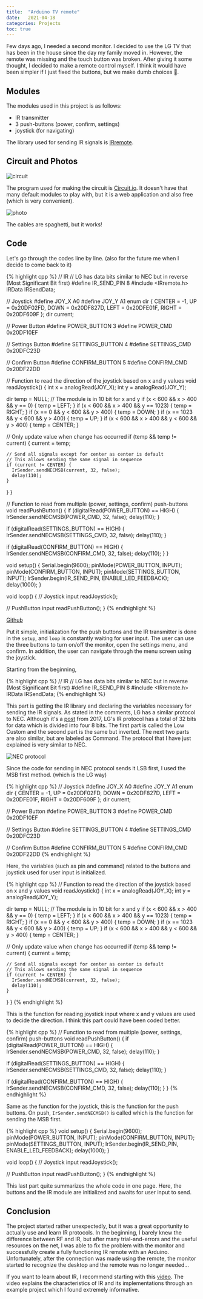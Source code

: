 ```yaml
---
title:  "Arduino TV remote"
date:   2021-04-18
categories: Projects
toc: true
---
```


Few days ago, I needed a second monitor.
I decided to use the LG TV that has been in the house since the day my family moved in.
However, the remote was missing and the touch button was broken.
After giving it some thought, I decided to make a remote control myself.
I think it would have been simpler if I just fixed the buttons, but we make dumb choices 🤷.

## Modules

The modules used in this project is as follows:

- IR transmitter
- 3 push-buttons (power, confirm, settings)
- joystick (for navigating)

The library used for sending IR signals is [IRremote](https://github.com/Arduino-IRremote/Arduino-IRremote).

## Circuit and Photos

![circuit](https://imgur.com/ZmkBiQp.png)

The program used for making the circuit is [Circuit.io](https://www.circuito.io/).
It doesn't have that many default modules to play with, but it is a web application and also free (which is very convenient).

![photo](https://imgur.com/zHnJXCt.png)

The cables are spaghetti, but it works!

## Code

Let's go through the codes line by line.
(also for the future me when I decide to come back to it)

{% highlight cpp %}
// IR
// LG has data bits similar to NEC but in reverse (Most Significant Bit first)
#define IR_SEND_PIN 8
#include <IRremote.h>
IRData IRSendData;

// Joystick
#define JOY_X A0
#define JOY_Y A1
enum dir { CENTER = -1, UP = 0x20DF02FD, DOWN = 0x20DF827D, LEFT = 0x20DFE01F, RIGHT = 0x20DF609F };
dir current;

// Power Button
#define POWER_BUTTON 3
#define POWER_CMD 0x20DF10EF

// Settings Button
#define SETTINGS_BUTTON 4
#define SETTINGS_CMD 0x20DFC23D

// Confirm Button
#define CONFIRM_BUTTON 5
#define CONFIRM_CMD 0x20DF22DD

// Function to read the direction of the joystick based on x and y values
void readJoystick() {
  int x = analogRead(JOY_X);
  int y = analogRead(JOY_Y);

  dir temp = NULL;
  // The module is in 10 bit for x and y
  if (x < 600 && x > 400 && y == 0) {
    temp = LEFT;
  }
  if (x < 600 && x > 400 && y == 1023) {
    temp = RIGHT;
  }
  if (x == 0 && y < 600 && y > 400) {
    temp = DOWN;
  }
  if (x == 1023 && y < 600 && y > 400) {
    temp = UP;
  }
  if (x < 600 && x > 400 && y < 600 && y > 400) {
    temp = CENTER;
  }

  // Only update value when change has occurred
  if (temp && temp != current) {
    current = temp;
    
    // Send all signals except for center as center is default
    // This allows sending the same signal in sequence
    if (current != CENTER) {
      IrSender.sendNECMSB(current, 32, false);
      delay(110);
    }
  }
}

// Function to read from multiple (power, settings, confirm) push-buttons
void readPushButton() {
  if (digitalRead(POWER_BUTTON) == HIGH) {
    IrSender.sendNECMSB(POWER_CMD, 32, false);
    delay(110);
  }

  if (digitalRead(SETTINGS_BUTTON) == HIGH) {
    IrSender.sendNECMSB(SETTINGS_CMD, 32, false);
    delay(110);
  }

  if (digitalRead(CONFIRM_BUTTON) == HIGH) {
    IrSender.sendNECMSB(CONFIRM_CMD, 32, false);
    delay(110);
  }
}

void setup() {
  Serial.begin(9600);
  pinMode(POWER_BUTTON, INPUT);
  pinMode(CONFIRM_BUTTON, INPUT);
  pinMode(SETTINGS_BUTTON, INPUT);
  IrSender.begin(IR_SEND_PIN, ENABLE_LED_FEEDBACK);
  delay(1000);
}

void loop() {
  // Joystick input
  readJoystick();

  // PushButton input
  readPushButton();
}
{% endhighlight %}

[Github](https://github.com/thinkty/arduino-remote)

Put it simple, initialization for the push buttons and the IR transmitter is done in the ```setup```, and ```loop``` is constantly waiting for user input.
The user can use the three buttons to turn on/off the monitor, open the settings menu, and confirm.
In addition, the user can navigate through the menu screen using the joystick.

Starting from the beginning,

{% highlight cpp %}
// IR
// LG has data bits similar to NEC but in reverse (Most Significant Bit first)
#define IR_SEND_PIN 8
#include <IRremote.h>
IRData IRSendData;
{% endhighlight %}

This part is getting the IR library and declaring the variables necessary for sending the IR signals.
As stated in the comments, LG has a similar protocol to NEC.
Although it's a [post](http://www.remotecentral.com/cgi-bin/forums/viewpost.cgi?1335768) from 2017, LG's IR protocol has a total of 32 bits for data which is divided into four 8 bits.
The first part is called the Low Custom and the second part is the same but inverted.
The next two parts are also similar, but are labeled as Command.
The protocol that I have just explained is very similar to NEC.

![NEC protocol](https://imgur.com/2yvsPnc.png)

Since the code for sending in NEC protocol sends it LSB first, I used the MSB first method. (which is the LG way)

{% highlight cpp %}
// Joystick
#define JOY_X A0
#define JOY_Y A1
enum dir { CENTER = -1, UP = 0x20DF02FD, DOWN = 0x20DF827D, LEFT = 0x20DFE01F, RIGHT = 0x20DF609F };
dir current;

// Power Button
#define POWER_BUTTON 3
#define POWER_CMD 0x20DF10EF

// Settings Button
#define SETTINGS_BUTTON 4
#define SETTINGS_CMD 0x20DFC23D

// Confirm Button
#define CONFIRM_BUTTON 5
#define CONFIRM_CMD 0x20DF22DD
{% endhighlight %}

Here, the variables (such as pin and command) related to the buttons and joystick used for user input is initialized.

{% highlight cpp %}
// Function to read the direction of the joystick based on x and y values
void readJoystick() {
  int x = analogRead(JOY_X);
  int y = analogRead(JOY_Y);

  dir temp = NULL;
  // The module is in 10 bit for x and y
  if (x < 600 && x > 400 && y == 0) {
    temp = LEFT;
  }
  if (x < 600 && x > 400 && y == 1023) {
    temp = RIGHT;
  }
  if (x == 0 && y < 600 && y > 400) {
    temp = DOWN;
  }
  if (x == 1023 && y < 600 && y > 400) {
    temp = UP;
  }
  if (x < 600 && x > 400 && y < 600 && y > 400) {
    temp = CENTER;
  }

  // Only update value when change has occurred
  if (temp && temp != current) {
    current = temp;
    
    // Send all signals except for center as center is default
    // This allows sending the same signal in sequence
    if (current != CENTER) {
      IrSender.sendNECMSB(current, 32, false);
      delay(110);
    }
  }
}
{% endhighlight %}

This is the function for reading joystick input where x and y values are used to decide the direction.
I think this part could have been coded better.

{% highlight cpp %}
// Function to read from multiple (power, settings, confirm) push-buttons
void readPushButton() {
  if (digitalRead(POWER_BUTTON) == HIGH) {
    IrSender.sendNECMSB(POWER_CMD, 32, false);
    delay(110);
  }

  if (digitalRead(SETTINGS_BUTTON) == HIGH) {
    IrSender.sendNECMSB(SETTINGS_CMD, 32, false);
    delay(110);
  }

  if (digitalRead(CONFIRM_BUTTON) == HIGH) {
    IrSender.sendNECMSB(CONFIRM_CMD, 32, false);
    delay(110);
  }
}
{% endhighlight %}

Same as the function for the joystick, this is the function for the push buttons.
On push, ```IrSender.sendNECMSB()``` is called which is the function for sending the MSB first.

{% highlight cpp %}
void setup() {
  Serial.begin(9600);
  pinMode(POWER_BUTTON, INPUT);
  pinMode(CONFIRM_BUTTON, INPUT);
  pinMode(SETTINGS_BUTTON, INPUT);
  IrSender.begin(IR_SEND_PIN, ENABLE_LED_FEEDBACK);
  delay(1000);
}

void loop() {
  // Joystick input
  readJoystick();

  // PushButton input
  readPushButton();
}
{% endhighlight %}

This last part quite summarizes the whole code in one page.
Here, the buttons and the IR module are initialized and awaits for user input to send.

## Conclusion
The project started rather unexpectedly, but it was a great opportunity to actually use and learn IR protocols.
In the beginning, I barely knew the difference between RF and IR, but after many trial-and-errors and the useful resources on the net, I was able to fix the problem with the monitor and successfully create a fully functioning IR remote with an Arduino.
Unfortunately, after the connection was made using the remote, the monitor started to recognize the desktop and the remote was no longer needed...

If you want to learn about IR, I recommend starting with this [video](https://www.youtube.com/watch?v=gADIb1Xw8PE).
The video explains the characteristics of IR and its implementations through an example project which I found extremely informative.
